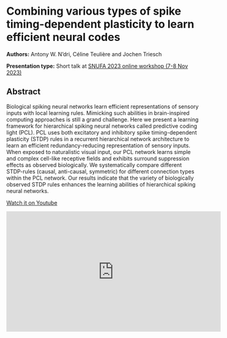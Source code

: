 # Combining various types of spike timing-dependent plasticity to learn efficient neural codes

**Authors:** Antony W. N’dri, Céline Teulière and Jochen Triesch

**Presentation type:** Short talk at [SNUFA 2023 online workshop (7-8 Nov 2023)](https://snufa.net/2023)

## Abstract

Biological spiking neural networks learn efficient representations of sensory inputs with local learning rules. Mimicking such abilities in brain-inspired computing approaches is still a grand challenge. Here we present a learning framework for hierarchical spiking neural networks called predictive coding light (PCL). PCL uses both excitatory and inhibitory spike timing-dependent plasticity (STDP) rules in a recurrent hierarchical network architecture to learn an efficient redundancy-reducing representation of sensory inputs. When exposed to naturalistic visual input, our PCL network learns simple and complex cell-like receptive fields and exhibits surround suppression effects as observed biologically. We systematically compare different STDP-rules (causal, anti-causal, symmetric) for different connection types within the PCL network. Our results indicate that the variety of biologically observed STDP rules enhances the learning abilities of hierarchical spiking neural networks.

[Watch it on Youtube](https://youtu.be/OXl19idW8rU?si=QHpPpheFV-UDiuzO)

<iframe width="560" height="315" src="https://www.youtube-nocookie.com/embed/OXl19idW8rU?si=QHpPpheFV-UDiuzO" title="YouTube video player" frameborder="0" allow="accelerometer; autoplay; clipboard-write; encrypted-media; gyroscope; picture-in-picture; web-share" allowfullscreen></iframe>